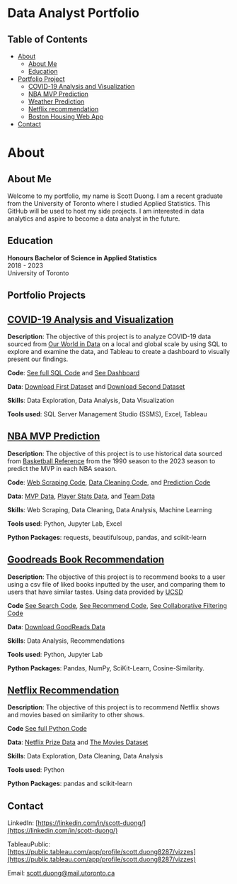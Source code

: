 # Data Analyst Portfolio

## Table of Contents
* [About](#about)
  * [About Me](#about-me)
  * [Education](#education)
* [Portfolio Project](#portfolio-project)
  * [COVID-19 Analysis and Visualization](#covid-19-analysis-and-visualization)
  * [NBA MVP Prediction](#nba-mvp-prediction)
  * [Weather Prediction](#weather-prediction)
  * [Netflix recommendation](#netflix-recommendation)
  * [Boston Housing Web App](#boston-housing-web-app)
* [Contact](#contact)

# About

## About Me
Welcome to my portfolio, my name is Scott Duong. I am a recent graduate from the University of Toronto where I studied Applied Statistics. This GitHub will be used to host my side projects. I am interested in data analytics and aspire to become a data analyst in the future.

## Education
**Honours Bachelor of Science in Applied Statistics**\
2018 - 2023\
University of Toronto

## Portfolio Projects

## **[COVID-19 Analysis and Visualization](https://github.com/jidafan/COVID-19-Analysis-and-Visualization)**

**Description**: The objective of this project is to analyze COVID-19 data sourced from [Our World in Data](https://ourworldindata.org/covid-cases) on a local and global scale by using SQL to explore and examine the data, and Tableau to create a dashboard to visually present our findings.

**Code**: [See full SQL Code](https://github.com/jidafan/COVID-19-Analysis-and-Visualization/blob/main/Covid%20SQL%20Query.sql) and [See Dashboard](https://public.tableau.com/app/profile/scott.duong8287/viz/COVID19Dashboard_16955988107200/Dashboard1)

**Data**: [Download First Dataset](https://github.com/jidafan/COVID-19-Analysis-and-Visualization/blob/main/CovidDeaths.xlsb) and [Download Second Dataset](https://github.com/jidafan/COVID-19-Analysis-and-Visualization/blob/main/CovidVaccinations.xlsb)

**Skills**: Data Exploration, Data Analysis, Data Visualization

**Tools used**: SQL Server Management Studio (SSMS), Excel, Tableau

## **[NBA MVP Prediction](https://github.com/jidafan/nba-prediction-mvp)**

**Description**: The objective of this project is to use historical data sourced from [Basketball Reference](https://www.basketball-reference.com/) from the 1990 season to the 2023 season to predict the MVP in each NBA season.

**Code**: [Web Scraping Code](https://github.com/jidafan/nba-prediction-mvp/blob/main/web_scraping.ipynb), [Data Cleaning Code](https://github.com/jidafan/nba-prediction-mvp/blob/main/data_cleaning.ipynb), and [Prediction Code](https://github.com/jidafan/nba-prediction-mvp/blob/main/prediction.ipynb)

**Data**: [MVP Data](https://github.com/jidafan/nba-prediction-mvp/blob/main/mvps.csv), [Player Stats Data](https://github.com/jidafan/nba-prediction-mvp/blob/main/players.csv), and [Team Data](https://github.com/jidafan/nba-prediction-mvp/blob/main/teams.csv)

**Skills**: Web Scraping, Data Cleaning, Data Analysis, Machine Learning

**Tools used**: Python, Jupyter Lab, Excel

**Python Packages**: requests, beautifulsoup, pandas, and scikit-learn

## **[Goodreads Book Recommendation]([https://github.com/jidafan/weather-predict](https://github.com/jidafan/Goodreads-Book-Recommendation/))**

**Description**: The objective of this project is to recommend books to a user using a csv file of liked books inputted by the user, and comparing them to users that have similar tastes. Using data provided by [UCSD](https://sites.google.com/eng.ucsd.edu/ucsdbookgraph/home)

**Code** [See Search Code](https://github.com/jidafan/Goodreads-Book-Recommendation/blob/main/seach.ipynb), [See Recommend Code](https://github.com/jidafan/Goodreads-Book-Recommendation/blob/main/recommendations.ipynb), [See Collaborative Filtering Code](https://github.com/jidafan/Goodreads-Book-Recommendation/blob/main/collab%20filtering.ipynb)

**Data**: [Download GoodReads Data](https://sites.google.com/eng.ucsd.edu/ucsdbookgraph/home)

**Skills**: Data Analysis, Recommendations

**Tools used**: Python, Jupyter Lab

**Python Packages**: Pandas, NumPy, SciKit-Learn, Cosine-Similarity.

## **[Netflix Recommendation](https://github.com/jidafan/netflix-recommendation)**

**Description**: The objective of this project is to recommend Netflix shows and movies based on similarity to other shows.

**Code** [See full Python Code](https://github.com/jidafan/netflix-recommendation/blob/main/netflix_recommendations.py)

**Data**: [Netflix Prize Data](https://www.kaggle.com/datasets/netflix-inc/netflix-prize-data) and [The Movies Dataset](https://www.kaggle.com/datasets/rounakbanik/the-movies-dataset)

**Skills**: Data Exploration, Data Cleaning, Data Analysis

**Tools used**: Python

**Python Packages**: pandas and scikit-learn

## Contact

LinkedIn: [https://linkedin.com/in/scott-duong/](https://linkedin.com/in/scott-duong/)

TableauPublic: [https://public.tableau.com/app/profile/scott.duong8287/vizzes](https://public.tableau.com/app/profile/scott.duong8287/vizzes)

Email: [scott.duong@mail.utoronto.ca](scott.duong@mail.utoronto.ca)


